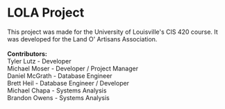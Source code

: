 # LOLA Project
This project was made for the University of Louisville's CIS 420 course. It was developed for the Land O' Artisans Association.
<br />
<br />
<b>Contributors:</b><br />
    Tyler Lutz - Developer<br />
    Michael Moser - Developer / Project Manager<br />
    Daniel McGrath - Database Engineer<br />
    Brett Heil - Database Engineer / Developer<br />
    Michael Chapa - Systems Analysis<br />
    Brandon Owens - Systems Analysis

